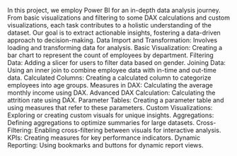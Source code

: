 In this project, we employ Power BI for an in-depth data analysis journey. From basic visualizations and filtering to some DAX calculations and custom visualizations,
each task contributes to a holistic understanding of the dataset. Our goal is to extract actionable insights, fostering a data-driven approach to decision-making.
Data Import and Transformation:
Involves loading and transforming data for analysis.
Basic Visualization:
Creating a bar chart to represent the count of employees by department.
Filtering Data:
Adding a slicer for users to filter data based on gender.
Joining Data:
Using an inner join to combine employee data with in-time and out-time data.
Calculated Columns:
Creating a calculated column to categorize employees into age groups.
Measures in DAX:
Calculating the average monthly income using DAX.
Advanced DAX Calculation:
Calculating the attrition rate using DAX.
Parameter Tables:
Creating a parameter table and using measures that refer to these parameters.
Custom Visualizations:
Exploring or creating custom visuals for unique insights.
Aggregations:
Defining aggregations to optimize summaries for large datasets.
Cross-Filtering:
Enabling cross-filtering between visuals for interactive analysis.
KPIs:
Creating measures for key performance indicators.
Dynamic Reporting:
Using bookmarks and buttons for dynamic report views.
